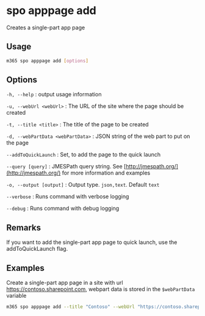 # spo apppage add

Creates a single-part app page

## Usage

```sh
m365 spo apppage add [options]
```

## Options

`-h, --help`
: output usage information

`-u, --webUrl <webUrl>`
: The URL of the site where the page should be created

`-t, --title <title>`
: The title of the page to be created

`-d, --webPartData <webPartData>`
: JSON string of the web part to put on the page

`--addToQuickLaunch`
: Set, to add the page to the quick launch

`--query [query]`
: JMESPath query string. See [http://jmespath.org/](http://jmespath.org/) for more information and examples

`-o, --output [output]`
: Output type. `json,text`. Default `text`

`--verbose`
: Runs command with verbose logging

`--debug`
: Runs command with debug logging

## Remarks

If you want to add the single-part app page to quick launch, use the addToQuickLaunch flag.

## Examples

Create a single-part app page in a site with url https://contoso.sharepoint.com, webpart data is stored in the `$webPartData` variable

```sh
m365 spo apppage add --title "Contoso" --webUrl "https://contoso.sharepoint.com" --webPartData $webPartData --addToQuickLaunch
```